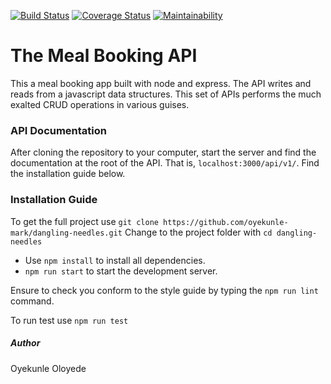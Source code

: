 [![Build Status](https://travis-ci.com/Oyekunle-Mark/dangling-needles.svg?branch=develop)](https://travis-ci.com/Oyekunle-Mark/dangling-needles)
[![Coverage Status](https://coveralls.io/repos/github/Oyekunle-Mark/dangling-needles/badge.svg?branch=develop)](https://coveralls.io/github/Oyekunle-Mark/dangling-needles?branch=develop)
[![Maintainability](https://api.codeclimate.com/v1/badges/f9a5ef1eeecbf4ed483a/maintainability)](https://codeclimate.com/github/Oyekunle-Mark/dangling-needles/maintainability)

# The Meal Booking API
This a meal booking app built with node and express.
The API writes and reads from a javascript data structures.
This set of APIs performs the much exalted CRUD operations in various guises.

### API Documentation
After cloning the repository to your computer, start the server and find the documentation at the root of the API.
That is, ```localhost:3000/api/v1/```.
Find the installation guide below.

### Installation Guide
To get the full project use ```git clone https://github.com/oyekunle-mark/dangling-needles.git```
Change to the project folder with ```cd dangling-needles```
* Use ```npm install``` to install all dependencies.
* ```npm run start``` to start the development server.

Ensure to check you conform to the style guide by typing the ```npm run lint``` command.

To run test use ```npm run test```

##### Author
Oyekunle Oloyede
